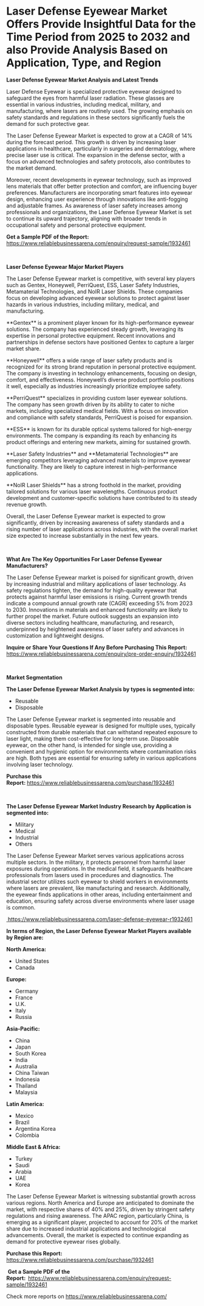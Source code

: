 <p><h1>Laser Defense Eyewear Market Offers Provide Insightful Data for the Time Period from 2025 to 2032 and also Provide Analysis Based on Application, Type, and Region</h1></p><p><strong>Laser Defense Eyewear Market Analysis and Latest Trends</strong></p>
<p><p>Laser Defense Eyewear is specialized protective eyewear designed to safeguard the eyes from harmful laser radiation. These glasses are essential in various industries, including medical, military, and manufacturing, where lasers are routinely used. The growing emphasis on safety standards and regulations in these sectors significantly fuels the demand for such protective gear.</p><p>The Laser Defense Eyewear Market is expected to grow at a CAGR of 14% during the forecast period. This growth is driven by increasing laser applications in healthcare, particularly in surgeries and dermatology, where precise laser use is critical. The expansion in the defense sector, with a focus on advanced technologies and safety protocols, also contributes to the market demand.</p><p>Moreover, recent developments in eyewear technology, such as improved lens materials that offer better protection and comfort, are influencing buyer preferences. Manufacturers are incorporating smart features into eyewear design, enhancing user experience through innovations like anti-fogging and adjustable frames. As awareness of laser safety increases among professionals and organizations, the Laser Defense Eyewear Market is set to continue its upward trajectory, aligning with broader trends in occupational safety and personal protective equipment.</p></p>
<p><strong>Get a Sample PDF of the Report:&nbsp;</strong> <a href="https://www.reliablebusinessarena.com/enquiry/request-sample/1932461?utm_campaign=2238&utm_medium=2&utm_source=Github&utm_content=ia&utm_term=08022025&utm_id=laser-defense-eyewear">https://www.reliablebusinessarena.com/enquiry/request-sample/1932461</a></p>
<p>&nbsp;</p>
<p><strong>Laser Defense Eyewear Major Market Players</strong></p>
<p><p>The Laser Defense Eyewear market is competitive, with several key players such as Gentex, Honeywell, PerriQuest, ESS, Laser Safety Industries, Metamaterial Technologies, and NoIR Laser Shields. These companies focus on developing advanced eyewear solutions to protect against laser hazards in various industries, including military, medical, and manufacturing.</p><p>**Gentex** is a prominent player known for its high-performance eyewear solutions. The company has experienced steady growth, leveraging its expertise in personal protective equipment. Recent innovations and partnerships in defense sectors have positioned Gentex to capture a larger market share.</p><p>**Honeywell** offers a wide range of laser safety products and is recognized for its strong brand reputation in personal protective equipment. The company is investing in technology enhancements, focusing on design, comfort, and effectiveness. Honeywell’s diverse product portfolio positions it well, especially as industries increasingly prioritize employee safety.</p><p>**PerriQuest** specializes in providing custom laser eyewear solutions. The company has seen growth driven by its ability to cater to niche markets, including specialized medical fields. With a focus on innovation and compliance with safety standards, PerriQuest is poised for expansion.</p><p>**ESS** is known for its durable optical systems tailored for high-energy environments. The company is expanding its reach by enhancing its product offerings and entering new markets, aiming for sustained growth.</p><p>**Laser Safety Industries** and **Metamaterial Technologies** are emerging competitors leveraging advanced materials to improve eyewear functionality. They are likely to capture interest in high-performance applications.</p><p>**NoIR Laser Shields** has a strong foothold in the market, providing tailored solutions for various laser wavelengths. Continuous product development and customer-specific solutions have contributed to its steady revenue growth.</p><p>Overall, the Laser Defense Eyewear market is expected to grow significantly, driven by increasing awareness of safety standards and a rising number of laser applications across industries, with the overall market size expected to increase substantially in the next few years.</p></p>
<p>&nbsp;</p>
<p><strong>What Are The Key Opportunities For Laser Defense Eyewear Manufacturers?</strong></p>
<p><p>The Laser Defense Eyewear market is poised for significant growth, driven by increasing industrial and military applications of laser technology. As safety regulations tighten, the demand for high-quality eyewear that protects against harmful laser emissions is rising. Current growth trends indicate a compound annual growth rate (CAGR) exceeding 5% from 2023 to 2030. Innovations in materials and enhanced functionality are likely to further propel the market. Future outlook suggests an expansion into diverse sectors including healthcare, manufacturing, and research, underpinned by heightened awareness of laser safety and advances in customization and lightweight designs.</p></p>
<p><strong>Inquire or Share Your Questions If Any Before Purchasing This Report:</strong> <a href="https://www.reliablebusinessarena.com/enquiry/pre-order-enquiry/1932461?utm_campaign=2238&utm_medium=2&utm_source=Github&utm_content=ia&utm_term=08022025&utm_id=laser-defense-eyewear">https://www.reliablebusinessarena.com/enquiry/pre-order-enquiry/1932461</a></p>
<p>&nbsp;</p>
<p><strong>Market Segmentation</strong></p>
<p><strong>The Laser Defense Eyewear Market Analysis by types is segmented into:</strong></p>
<p><ul><li>Reusable</li><li>Disposable</li></ul></p>
<p><p>The Laser Defense Eyewear market is segmented into reusable and disposable types. Reusable eyewear is designed for multiple uses, typically constructed from durable materials that can withstand repeated exposure to laser light, making them cost-effective for long-term use. Disposable eyewear, on the other hand, is intended for single use, providing a convenient and hygienic option for environments where contamination risks are high. Both types are essential for ensuring safety in various applications involving laser technology.</p></p>
<p><strong>Purchase this Report:&nbsp;</strong><a href="https://www.reliablebusinessarena.com/purchase/1932461?utm_campaign=2238&utm_medium=2&utm_source=Github&utm_content=ia&utm_term=08022025&utm_id=laser-defense-eyewear">https://www.reliablebusinessarena.com/purchase/1932461</a></p>
<p>&nbsp;</p>
<p><strong>The Laser Defense Eyewear Market Industry Research by Application is segmented into:</strong></p>
<p><ul><li>Military</li><li>Medical</li><li>Industrial</li><li>Others</li></ul></p>
<p><p>The Laser Defense Eyewear Market serves various applications across multiple sectors. In the military, it protects personnel from harmful laser exposures during operations. In the medical field, it safeguards healthcare professionals from lasers used in procedures and diagnostics. The industrial sector utilizes such eyewear to shield workers in environments where lasers are prevalent, like manufacturing and research. Additionally, the eyewear finds applications in other areas, including entertainment and education, ensuring safety across diverse environments where laser usage is common.</p></p>
<p><a href="https://www.reliablebusinessarena.com/laser-defense-eyewear-r1932461?utm_campaign=2238&utm_medium=2&utm_source=Github&utm_content=ia&utm_term=08022025&utm_id=laser-defense-eyewear">&nbsp;https://www.reliablebusinessarena.com/laser-defense-eyewear-r1932461</a></p>
<p><strong>In terms of Region, the Laser Defense Eyewear Market Players available by Region are:</strong></p>
<p>
    <p> <strong> North America: </strong>
        <ul>
            <li>United States</li>
            <li>Canada</li>
        </ul>
        </p> 
    <p> <strong> Europe: </strong>
        <ul>
            <li>Germany</li>
            <li>France</li>
            <li>U.K.</li>
            <li>Italy</li>
            <li>Russia</li>
        </ul>
        </p> 
    <p> <strong> Asia-Pacific: </strong>
        <ul>
            <li>China</li>
            <li>Japan</li>
            <li>South Korea</li>
            <li>India</li>
            <li>Australia</li>
            <li>China Taiwan</li>
            <li>Indonesia</li>
            <li>Thailand</li>
            <li>Malaysia</li>
        </ul>
        </p> 
    <p> <strong> Latin America: </strong>
        <ul>
            <li>Mexico</li>
            <li>Brazil</li>
            <li>Argentina Korea</li>
            <li>Colombia</li>
        </ul>
        </p> 
    <p> <strong> Middle East & Africa: </strong>
        <ul>
            <li>Turkey</li>
            <li>Saudi</li>
            <li>Arabia</li>
            <li>UAE</li>
            <li>Korea</li>
        </ul>
    </p>
    </p>
<p><p>The Laser Defense Eyewear Market is witnessing substantial growth across various regions. North America and Europe are anticipated to dominate the market, with respective shares of 40% and 25%, driven by stringent safety regulations and rising awareness. The APAC region, particularly China, is emerging as a significant player, projected to account for 20% of the market share due to increased industrial applications and technological advancements. Overall, the market is expected to continue expanding as demand for protective eyewear rises globally.</p></p>
<p><strong>Purchase this Report: </strong><a href="https://www.reliablebusinessarena.com/purchase/1932461?utm_campaign=2238&utm_medium=2&utm_source=Github&utm_content=ia&utm_term=08022025&utm_id=laser-defense-eyewear">https://www.reliablebusinessarena.com/purchase/1932461</a></p>
<p>&nbsp;<strong>Get a Sample PDF of the Report:&nbsp;&nbsp;</strong><a href="https://www.reliablebusinessarena.com/enquiry/request-sample/1932461?utm_campaign=2238&utm_medium=2&utm_source=Github&utm_content=ia&utm_term=08022025&utm_id=laser-defense-eyewear">https://www.reliablebusinessarena.com/enquiry/request-sample/1932461</a></p>
<p><strong></strong></p>
<p>Check more reports on <a href="https://www.reliablebusinessarena.com/?utm_campaign=2238&utm_medium=2&utm_source=Github&utm_content=ia&utm_term=08022025&utm_id=laser-defense-eyewear">https://www.reliablebusinessarena.com/</a></p>
